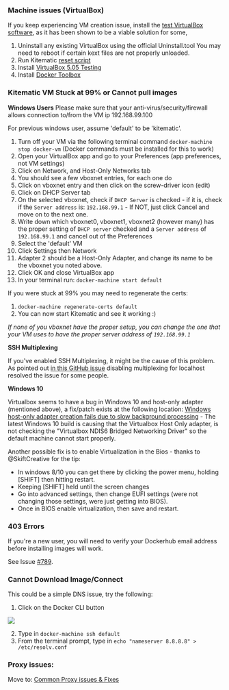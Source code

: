 ### Machine issues (VirtualBox)
If you keep experiencing VM creation issue, install the [test VirtualBox software](https://www.virtualbox.org/wiki/Testbuilds), as it has been shown to be a viable solution for some, 

1. Uninstall any existing VirtualBox using the official Uninstall.tool You may need to reboot if certain kext files are not properly unloaded.
2. Run Kitematic [reset script](https://github.com/kitematic/kitematic/blob/master/util/reset)
3. Install [VirtualBox 5.05 Testing](https://www.virtualbox.org/wiki/Testbuilds) 
4. Install [Docker Toolbox](https://www.docker.com/toolbox)

### Kitematic VM Stuck at 99% or Cannot pull images

**Windows Users** Please make sure that your anti-virus/security/firewall allows connection to/from the VM ip 192.168.99.100

For previous windows user, assume 'default' to be 'kitematic'. 

1. Turn off your VM via the following terminal command `docker-machine stop docker-vm` (Docker commands must be installed for this to work)
2. Open your VirtualBox app and go to your Preferences (app preferences, not VM settings)
3. Click on Network, and Host-Only Networks tab
4. You should see a few vboxnet entries, for each one do
  1. Click on vboxnet entry and then click on the screw-driver icon (edit)
  2. Click on DHCP Server tab
  3. On the selected vboxnet, check if `DHCP Server` is checked - if it is, check if the `Server address` is: `192.168.99.1` - If NOT, just click Cancel and move on to the next one.
5. Write down which vboxnet0, vboxnet1, vboxnet2 (however many) has the proper setting of `DHCP server` checked and a `Server address` of `192.168.99.1` and cancel out of the Preferences
6. Select the 'default' VM
7. Click Settings then Network
8. Adapter 2 should be a Host-Only Adapter, and change its name to be the vboxnet you noted above.
9. Click OK and close VirtualBox app
10. In your terminal run: `docker-machine start default` 

If you were stuck at 99% you may need to regenerate the certs:

1. `docker-machine regenerate-certs default`
2.  You can now start Kitematic and see it working :)

_If none of you vboxnet have the proper setup, you can change the one that your VM uses to have the proper server address of `192.168.99.1`_

**SSH Multiplexing**

If you've enabled SSH Multiplexing, it might be the cause of this problem.  As pointed out [in this GitHub issue](https://github.com/kitematic/kitematic/issues/386#issuecomment-130421161) disabling multiplexing for localhost resolved the issue for some people.

**Windows 10**

Virtualbox seems to have a bug in Windows 10 and host-only adapter (mentioned above), a fix/patch exists at the following location: [Windows host-only adapter creation fails due to slow background processing](https://www.virtualbox.org/ticket/14040) - The latest Windows 10 build is causing that the Virtualbox Host Only adapter, is not checking the "Virtualbox NDIS6 Bridged Networking Driver" so the default machine cannot start properly.

Another possible fix is to enable Virtualization in the Bios - thanks to @SkiftCreative for the tip:
* In windows 8/10 you can get there by clicking the power menu, holding [SHIFT] then hitting restart. 
* Keeping [SHIFT] held until the screen changes
* Go into advanced settings, then change EUFI settings (were not changing those settings, were just getting into BIOS).
* Once in BIOS enable virtualization, then save and restart.


### 403 Errors

If you're a new user, you will need to verify your Dockerhub email address before installing images will work.

See Issue [#789](https://github.com/kitematic/kitematic/issues/789).

### Cannot Download Image/Connect
This could be a simple DNS issue, try the following:

1. Click on the Docker CLI button 

![](https://cloud.githubusercontent.com/assets/3325447/7950182/0ae55b3c-094c-11e5-859b-3acf43df7c34.png)

2. Type in `docker-machine ssh default`
3. From the terminal prompt, type in `echo "nameserver 8.8.8.8" > /etc/resolv.conf`


### Proxy issues:
Move to: [Common Proxy issues & Fixes](https://github.com/kitematic/kitematic/wiki/Common-Proxy-Issues-&-Fixes)